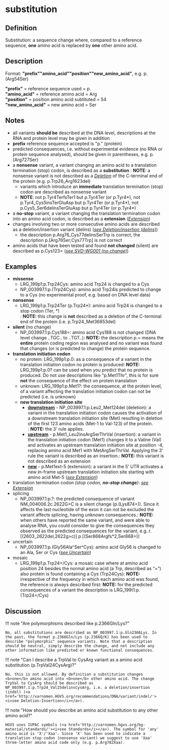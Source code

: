 # substitution

## Definition

Substitution: a sequence change where, compared to a reference sequence, <b>one</b> amino acid is replaced by <b>one</b> other amino acid.

## Description

Format:   **"prefix""amino_acid""position""new_amino_acid"**,  e.g. p.(Arg54Ser)

**"prefix"**  =  reference sequence used  =  p.<br>
**"amino_acid"**  =  reference amino acid  =  Arg<br>
**"position"**  =  position amino acid subtituted  =  54<br>
**"new_amino_acid"**  =  new amino acid  =  Ser

## Notes

* all variants **should be** described at the DNA level, descriptions at the RNA and protein level may be given in addition
* **prefix** reference sequence accepted is "p." (protein)
* predicted consequences, i.e. without experimental evidence (no RNA or protein sequence analysed), should be given in parentheses, e.g. p.(Arg727Ser)
* a **nonsense** variant, a variant changing an amino acid to a translation termination (stop) codon, is described as a **substitution**
:    **NOTE**:    a nonsense variant is not described as a [_Deletion_](/recommendations/protein/variant/deletion/) of the C-terminal end of the protein (e.g. p.Trp26\_Arg1623del)
    * variants which introduce an **immediate** translation termination (stop) codon are described as nonsense variant
    * **NOTE**:    not p.Tyr4TerfsTer1 but p.Tyr4Ter (or p.Tyr4*), not p.Tyr4\_Cys5insTerGluAsp but p.Tyr4Ter (or p.Tyr4*), not p.Cys5\_Ser6delinsTerGluAsp but p.Tyr4Ter (or p.Tyr4*)    
* a **no-stop** variant, a variant changing the translation termination codon into an amino acid codon, is described as a **extension** ([_Extension_](/recommendations/protein/variant/extension/))
* changes involving two or more consecutive amino acids are described as a deletion/insertion variant (delins) ([_see Deletion/insertion (delins)_](/recommendations/protein/variant/delins/))
    * the description p.Arg76\_Cys77delinsSerTrp is correct, the description p.[Arg76Ser;Cys77Trp] is not correct
* amino acids that have been tested and found **not changed** (silent) are described as p.Cys123= ([_see SVD-WG001 (no change)_](http://www.hgvs.org/mutnomen/accepted001.html))
## Examples

* **missense**
    * LRG\_199p1:p.Trp24Cys: amino acid Trp24 is changed to a Cys
    * NP\_003997.1:p.(Trp24Cys): amino acid Trp24is predicted to change to a Cys (no experimental proof, e.g. based on DNA level data)
* **nonsense**
    * LRG\_199p1:p.Trp24Ter (p.Trp24\*): amino acid Trp24 is changed to a stop codon (Ter, \*)<br>: **NOTE:**    this change is **not** described as a deletion of the C-terminal end of the protein (i.e. p.Trp24\_Met36853del)
* **silent**  (no change)
    * NP\_003997.1:p.Cys188=: amino acid Cys188 is not changed (DNA level change ..TGC.. to ..TGT..): **NOTE:**    the description p.= means the **entire** protein coding region was analysed and no variant was found that changes (or is predicted to change) the protein sequence.
* **translation initiation codon**  
    * no protein: LRG\_199p1:p.0: as a consequence of a variant in the translation initiation codon no protein is produced: **NOTE:**    LRG\_199p1:p.0? can be used when you predict that no protein is produced. Do not use descriptions like "p.Met1Thr", this is for sure **not** the consequence of the effect on protein translation
    * unknown: LRG\_199p1:p.Met1?: the consequence, at the protein level, of a variant affecting the translation initiation codon can not be predicted (i.e. is unknown)
    * **new translation initiation site**
        * **<u>downstream</u>**  -  NP\_003997.1:p.Leu2\_Met124del (deletion): a variant in the translation initiation codon causes the activation of a downstream translation initiation site (Met) resulting in deletion of the first 123 amino acids (Met-1 to Val-123) of the protein.<br>: **NOTE:**    the 3' rule applies.
        * **<u>upstream</u>**  -  p.Met1_Leu2insArgSerThrVal (insertion): a variant in the translation initiation codon (Met1) changes it to a Valine (Val) and activates an upstream translation initiation site at position -4, replacing amino acid Met1 with MetArgSerThrVal. Applying the 3' rule the variant is described as an insertion.: **NOTE:**    this variant is not described as an extension
        * **<u>new</u>**  -  p.Met1ext-5 (extension): a variant in the 5’ UTR activates a new in-frame upstream translation initiation site starting with amino acid Met-5 ([_see Extension_](/recommendations/protein/variant/extension))
* translation termination codon _(stop codon, **no-stop change**)_: [_see Extension_](/recommendations/protein/variant/extension)
* splicing
    * NP\_003997.1:p.?: the predicted consequence of variant NM\_004006.2c.2622G>C is a silent change (p.(Lys874=)). Since it affects the last nucleotide of the exon it can not be excluded the variant affects splicing, having unknown consequences.: **NOTE:**    when others have reported the same variant, and were able to analyse RNA, you could consider to give the consequences they observed as the predicted consequences for the variant, e.g. r.[(2603\_2622del,2622g>c)] p.[(Ser868Argfs\*2,Ser868=)]
* uncertain
    * NP\_003997.1:p.(Gly56Ala^Ser^Cys): amino acid Gly56 is changed to an Ala, Ser or Cys ([_see Uncertain_](/recommendations/uncertain/))
* mosaic
    * LRG\_199p1:p.Trp24=/Cys: a mosaic case where at amino acid position 24 besides the normal amino acid (a Trp, described as “=”) also protein is found containing a Cys (Trp24Cys): **NOTE:**    irrespective of the frequency in which each amino acid was found, the reference is always described first: **NOTE:**    for the predicted consequences of a variant the description is LRG_199t1:p.(Trp24=/Cys)
## Discussion

!!! note "<a name="polymorphism"></a>Are polymorphisms described like p.2366Gln/Lys?"

    No, all substitutions are described as NP_003997.1:p.Gln2366Lys. In the past, the format p.2366Gln/Lys (p.2366Q/K) has been used to describe "polymorphic" sequence variants. Note that a description should be neutral, simply describe the change, and not include any other information like predicted or known functional consequences.

!!! note "Can I describe a TrpVal to CysArg variant as a amino acid substitution (p.TrpVal24CysArg)?"

    No, this is not allowed. By definition a substitution changes <b>one</b> amino acid into <b>one</b> other amino acid. The change TrpVal to CysArg should be described as NP_003997.1:p.Trp24_Val25delinsCysArg, i.e. a deletion/insertion (indel) (<a href='http://varnomen.HGVS.org/recommendations/DNA/variant/indel/'><i>see Deletion-Insertion</i></a>).

!!! note "How should you describe an amino acid substitution to any other amino acid?"

    HGVS uses IUPAC symbols (<a href='http://varnomen.hgvs.org/bg-material/standards/'><i>see Standards</i></a>). The symbol for 'any' amino acid is 'X'/'Xaa'. Since 'X' has been used to indicate a translation stop codon (nonsense variant) we suggest to use 'Xaa' three-letter amino acid code only (e.g. p.Arg782Xaa).

